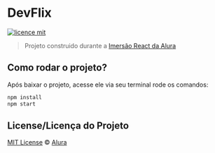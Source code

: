 # DevFlix

[![licence mit](https://img.shields.io/badge/licence-MIT-blue.svg)](https://github.com/imersao-alura/aluraflix/blob/master/LICENSE)

> Projeto construido durante a [Imersão React da Alura](https://www.alura.com.br/imersao-react/)


## Como rodar o projeto?

Após baixar o projeto, acesse ele via seu terminal rode os comandos:

```sh
npm install
npm start
```


## License/Licença do Projeto
[MIT License](./LICENSE) © [Alura](http://alura.com.br/)
